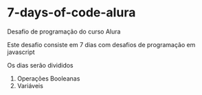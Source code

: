 # 7-days-of-code-alura
Desafio de programação do curso Alura

Este desafio consiste em 7 dias com desafios de programação em javascript

Os dias serão divididos
<ol>
    <li>Operações Booleanas</li>
    <li>Variáveis</li>
</ol>